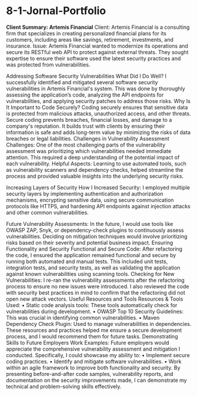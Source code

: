 # 8-1-Jornal-Portfolio

**Client Summary: Artemis Financial**
Client: Artemis Financial is a consulting firm that specializes in creating personalized financial plans for its customers, including areas like savings, retirement, investments, and insurance.
Issue: Artemis Financial wanted to modernize its operations and secure its RESTful web API to protect against external threats. They sought expertise to ensure their software used the latest security practices and was protected from vulnerabilities.

Addressing Software Security Vulnerabilities
What Did I Do Well?
I successfully identified and mitigated several software security vulnerabilities in Artemis Financial's system. This was done by thoroughly assessing the application’s code, analyzing the API endpoints for vulnerabilities, and applying security patches to address those risks.
Why Is It Important to Code Securely?
Coding securely ensures that sensitive data is protected from malicious attacks, unauthorized access, and other threats. Secure coding prevents breaches, financial losses, and damage to a company's reputation. It builds trust with clients by ensuring their information is safe and adds long-term value by minimizing the risks of data breaches or legal liabilities.
Challenges in Vulnerability Assessment
Challenges:
One of the most challenging parts of the vulnerability assessment was prioritizing which vulnerabilities needed immediate attention. This required a deep understanding of the potential impact of each vulnerability.
Helpful Aspects:
Learning to use automated tools, such as vulnerability scanners and dependency checks, helped streamline the process and provided valuable insights into the underlying security risks.

Increasing Layers of Security
How I Increased Security:
I employed multiple security layers by implementing authentication and authorization mechanisms, encrypting sensitive data, using secure communication protocols like HTTPS, and hardening API endpoints against injection attacks and other common vulnerabilities.


Future Vulnerability Assessments:
In the future, I would use tools like OWASP ZAP, Snyk, or dependency-check plugins to continuously assess vulnerabilities. Deciding on mitigation techniques would involve prioritizing risks based on their severity and potential business impact.
Ensuring Functionality and Security
Functional and Secure Code:
After refactoring the code, I ensured the application remained functional and secure by running both automated and manual tests. This included unit tests, integration tests, and security tests, as well as validating the application against known vulnerabilities using scanning tools.
Checking for New Vulnerabilities:
I re-ran the vulnerability assessments after the refactoring process to ensure no new issues were introduced. I also reviewed the code with security best practices in mind to confirm that the refactoring did not open new attack vectors.
Useful Resources and Tools
Resources & Tools Used:
•	Static code analysis tools: These tools automatically check for vulnerabilities during development.
•	OWASP Top 10 Security Guidelines: This was crucial in identifying common vulnerabilities.
•	Maven Dependency Check Plugin: Used to manage vulnerabilities in dependencies.
These resources and practices helped me ensure a secure development process, and I would recommend them for future tasks.
Demonstrating Skills to Future Employers
Work Examples:
Future employers would appreciate the comprehensive vulnerability assessment and mitigation I conducted. Specifically, I could showcase my ability to:
•	Implement secure coding practices.
•	Identify and mitigate software vulnerabilities.
•	Work within an agile framework to improve both functionality and security.
By presenting before-and-after code samples, vulnerability reports, and documentation on the security improvements made, I can demonstrate my technical and problem-solving skills effectively.
